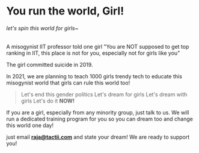 # You run the world, Girl!
###### let's spin this world for girls~


A misogynist IIT professor told one girl "You are NOT supposed to get top ranking in IIT, this place is not for you, especially not for girls like you"

The girl committed suicide in 2019.

In 2021, we are planning to teach 1000 girls trendy tech to educate this misogynist world that girls can rule this world too! 

> Let's end this gender politics
> Let's dream for girls
> Let's dream with girls
> Let's do it **NOW!**


If you are a girl, especially from any minority group, just talk to us. We will run a dedicated training program for you so you can dream too and change this world one day!

just email **raja@tactii.com** and state your dream! We are ready to support you!